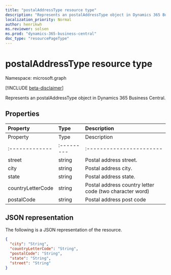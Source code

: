 ```yaml
---
title: "postalAddressType resource type"
description: "Represents an postalAddressType object in Dynamics 365 Business Central."
localization_priority: Normal
author: henrikwh
ms.reviewer: solsen
ms.prod: "dynamics-365-business-central"
doc_type: "resourcePageType"
---
```


# postalAddressType resource type

Namespace: microsoft.graph

[!INCLUDE [beta-disclaimer](../../includes/beta-disclaimer.md)]

Represents an postalAddressType object in Dynamics 365 Business Central.

## Properties

| Property     | Type        | Description |
|:-------------|:------------|:------------|
| Property     | Type       |Description             |
|:-------------|:---------|:-----------------------|
|street        |string    |Postal address street.  |
|city          |string    |Postal address city.    |
|state         |string    |Postal address state.   |
|countryLetterCode|string |Postal address country letter code (two character word)|
|postalCode    |string    |Postal address post code|

## JSON representation

The following is a JSON representation of the resource.

<!-- {
  "blockType": "resource",
  "optionalProperties": [

  ],
  "@odata.type": "microsoft.graph.postalAddressType",
  "baseType": null
}-->

```json
{
  "city": "String",
  "countryLetterCode": "String",
  "postalCode": "String",
  "state": "String",
  "street": "String"
}
```

<!-- uuid: 16cd6b66-4b1a-43a1-adaf-3a886856ed98
2019-02-04 14:57:30 UTC -->
<!-- {
  "type": "#page.annotation",
  "description": "postalAddressType resource",
  "keywords": "",
  "section": "documentation",
  "tocPath": ""
}-->